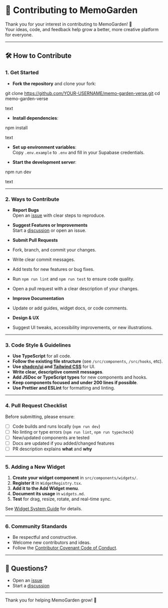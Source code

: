 # 🤝 Contributing to MemoGarden

Thank you for your interest in contributing to MemoGarden! 🌱  
Your ideas, code, and feedback help grow a better, more creative platform for everyone.

---

## 🛠️ How to Contribute

### 1. **Get Started**

- **Fork the repository** and clone your fork:

git clone https://github.com/YOUR-USERNAME/memo-garden-verse.git
cd memo-garden-verse

text
- **Install dependencies**:

npm install

text
- **Set up environment variables**:  
Copy `.env.example` to `.env` and fill in your Supabase credentials.

- **Start the development server**:

npm run dev

text

---

### 2. **Ways to Contribute**

- **Report Bugs**  
Open an [issue](https://github.com/itsemtuk/memo-garden-verse/issues) with clear steps to reproduce.

- **Suggest Features or Improvements**  
Start a [discussion](https://github.com/itsemtuk/memo-garden-verse/discussions) or open an issue.

- **Submit Pull Requests**  
- Fork, branch, and commit your changes.
- Write clear commit messages.
- Add tests for new features or bug fixes.
- Run `npm run lint` and `npm run test` to ensure code quality.
- Open a pull request with a clear description of your changes.

- **Improve Documentation**  
- Update or add guides, widget docs, or code comments.

- **Design & UX**  
- Suggest UI tweaks, accessibility improvements, or new illustrations.

---

### 3. **Code Style & Guidelines**

- **Use TypeScript** for all code.
- **Follow the existing file structure** (see `/src/components`, `/src/hooks`, etc).
- **Use [shadcn/ui](https://ui.shadcn.com/) and [Tailwind CSS](https://tailwindcss.com/)** for UI.
- **Write clear, descriptive commit messages**.
- **Add JSDoc or TypeScript types** for new components and hooks.
- **Keep components focused and under 200 lines if possible**.
- **Use Prettier and ESLint** for formatting and linting.

---

### 4. **Pull Request Checklist**

Before submitting, please ensure:

- [ ] Code builds and runs locally (`npm run dev`)
- [ ] No linting or type errors (`npm run lint`, `npm run typecheck`)
- [ ] New/updated components are tested
- [ ] Docs are updated if you added/changed features
- [ ] PR description explains **what** and **why**

---

### 5. **Adding a New Widget**

1. **Create your widget component** in `src/components/widgets/`.
2. **Register it** in `WidgetRegistry.tsx`.
3. **Add it to the Add Widget menu**.
4. **Document its usage** in `widgets.md`.
5. **Test** for drag, resize, rotate, and real-time sync.

See [Widget System Guide](./docs/widgets.md) for details.

---

### 6. **Community Standards**

- Be respectful and constructive.
- Welcome new contributors and ideas.
- Follow the [Contributor Covenant Code of Conduct](https://www.contributor-covenant.org/version/2/1/code_of_conduct/).

---

## 💬 Questions?

- Open an [issue](https://github.com/itsemtuk/memo-garden-verse/issues)
- Start a [discussion](https://github.com/itsemtuk/memo-garden-verse/discussions)

---

Thank you for helping MemoGarden grow! 🌻
